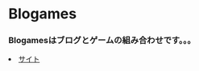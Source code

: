 # Blogames

<h3>Blogamesはブログとゲームの組み合わせです。。。</h3>
<li><a href="https://hayattgd.github.io/Blogames/">サイト</li></a>
